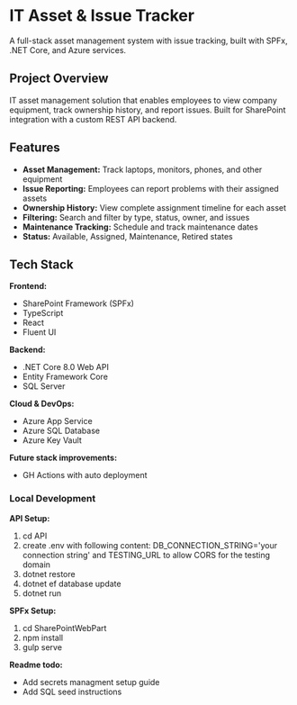 # IT Asset & Issue Tracker

A full-stack asset management system with issue tracking, built with SPFx, .NET Core, and Azure services.

## Project Overview

IT asset management solution that enables employees to view company equipment, track ownership history, and report issues. Built for SharePoint integration with a custom REST API backend.

## Features

- **Asset Management:** Track laptops, monitors, phones, and other equipment
- **Issue Reporting:** Employees can report problems with their assigned assets
- **Ownership History:** View complete assignment timeline for each asset
- **Filtering:** Search and filter by type, status, owner, and issues
- **Maintenance Tracking:** Schedule and track maintenance dates
- **Status:** Available, Assigned, Maintenance, Retired states

## Tech Stack

**Frontend:**
- SharePoint Framework (SPFx)
- TypeScript
- React
- Fluent UI

**Backend:**
- .NET Core 8.0 Web API
- Entity Framework Core
- SQL Server

**Cloud & DevOps:**
- Azure App Service
- Azure SQL Database
- Azure Key Vault

**Future stack improvements:**
- GH Actions with auto deployment

### Local Development

**API Setup:**
1. cd API
2. create .env with following content: DB_CONNECTION_STRING='your connection string' and TESTING_URL to allow CORS for the testing domain
2. dotnet restore
3. dotnet ef database update
4. dotnet run

**SPFx Setup:**
1. cd SharePointWebPart
2. npm install
3. gulp serve

**Readme todo:**
- Add secrets managment setup guide
- Add SQL seed instructions